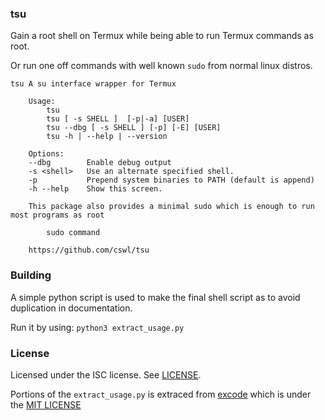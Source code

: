 ### tsu

Gain a root shell on Termux while being able to run Termux commands as root.  

Or run one off commands with well known `sudo` from normal linux distros.

```shell,tsu
tsu A su interface wrapper for Termux

    Usage:
        tsu
        tsu [ -s SHELL ]  [-p|-a] [USER]
        tsu --dbg [ -s SHELL ] [-p] [-E] [USER]
        tsu -h | --help | --version

    Options:
    --dbg        Enable debug output
    -s <shell>   Use an alternate specified shell.
    -p           Prepend system binaries to PATH (default is append)
    -h --help    Show this screen.

    This package also provides a minimal sudo which is enough to run most programs as root

        sudo command

    https://github.com/cswl/tsu 
```

### Building
A simple python script is used to make the final shell script as to avoid duplication in documentation.

Run it by using:
`python3 extract_usage.py`

### License

Licensed under the ISC license. See [LICENSE](https://github.com/cswl/tsu/blob/v8/LICENSE.md).

Portions of the `extract_usage.py` is extraced from [excode](https://github.com/nschloe/excode)   which is under the [MIT LICENSE](https://github.com/cswl/tsu/blob/v8/LICENSE_MIT)
